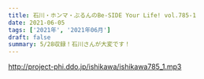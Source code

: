 ```yaml
---
title: 石川・ホンマ・ぶるんのBe-SIDE Your Life! vol.785-1
date: 2021-06-05
tags: ['2021年', '2021年06月']
draft: false
summary: 5/28収録！石川さんが大変です！
---
```


http://project-phi.ddo.jp/ishikawa/ishikawa785_1.mp3
